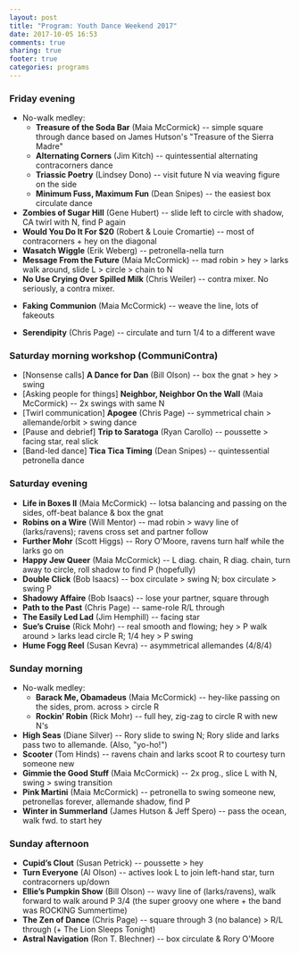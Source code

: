 ```yaml
---
layout: post
title: "Program: Youth Dance Weekend 2017"
date: 2017-10-05 16:53
comments: true
sharing: true
footer: true
categories: programs
---
```


### Friday evening

+ No-walk medley:
  + **Treasure of the Soda Bar** (Maia McCormick) -- simple square through dance based on James Hutson's "Treasure of the Sierra Madre"
  + **Alternating Corners** (Jim Kitch) -- quintessential alternating contracorners dance
  + **Triassic Poetry** (Lindsey Dono) -- visit future N via weaving figure on the side
  + **Minimum Fuss, Maximum Fun** (Dean Snipes) -- the easiest box circulate dance <!--more-->
+ **Zombies of Sugar Hill** (Gene Hubert) -- slide left to circle with shadow, CA twirl with N, find P again
+ **Would You Do It For $20** (Robert & Louie Cromartie) -- most of contracorners + hey on the diagonal
+ **Wasatch Wiggle** (Erik Weberg) -- petronella-nella turn
+ **Message From the Future** (Maia McCormick) -- mad robin > hey > larks walk around, slide L > circle > chain to N
+ **No Use Crying Over Spilled Milk** (Chris Weiler) -- contra mixer. No seriously, a contra mixer.
* **Faking Communion** (Maia McCormick) -- weave the line, lots of fakeouts
+ **Serendipity** (Chris Page) -- circulate and turn 1/4 to a different wave

### Saturday morning workshop (CommuniContra)
+ [Nonsense calls] **A Dance for Dan** (Bill Olson) -- box the gnat > hey > swing
+ [Asking people for things] **Neighbor, Neighbor On the Wall** (Maia McCormick) -- 2x swings with same N
+ [Twirl communication] **Apogee** (Chris Page) -- symmetrical chain > allemande/orbit > swing dance
+ [Pause and debrief] **Trip to Saratoga** (Ryan Carollo) -- poussette > facing star, real slick
+ [Band-led dance] **Tica Tica Timing** (Dean Snipes) -- quintessential petronella dance

### Saturday evening
+ **Life in Boxes II** (Maia McCormick) -- lotsa balancing and passing on the sides, off-beat balance & box the gnat
+ **Robins on a Wire** (Will Mentor) -- mad robin > wavy line of (larks/ravens); ravens cross set and partner follow
+ **Further Mohr** (Scott Higgs) -- Rory O'Moore, ravens turn half while the larks go on
+ **Happy Jew Queer** (Maia McCormick) -- L diag. chain, R diag. chain, turn away to circle, roll shadow to find P (hopefully)
+ **Double Click** (Bob Isaacs) -- box circulate > swing N; box circulate > swing P
+ **Shadowy Affaire** (Bob Isaacs) -- lose your partner, square through
+ **Path to the Past** (Chris Page) -- same-role R/L through
+ **The Easily Led Lad** (Jim Hemphill) -- facing star
+ **Sue’s Cruise** (Rick Mohr) -- real smooth and flowing; hey > P walk around > larks lead circle R; 1/4 hey > P swing
+ **Hume Fogg Reel** (Susan Kevra) -- asymmetrical allemandes (4/8/4)

### Sunday morning
+ No-walk medley:
  + **Barack Me, Obamadeus** (Maia McCormick) -- hey-like passing on the sides, prom. across > circle R
  + **Rockin’ Robin** (Rick Mohr) -- full hey, zig-zag to circle R with new N's
+ **High Seas** (Diane Silver) -- Rory slide to swing N; Rory slide and larks pass two to allemande. (Also, "yo-ho!")
+ **Scooter** (Tom Hinds) -- ravens chain and larks scoot R to courtesy turn someone new
+ **Gimmie the Good Stuff** (Maia McCormick) -- 2x prog., slice L with N, swing > swing transition
+ **Pink Martini** (Maia McCormick) -- petronella to swing someone new, petronellas forever, allemande shadow, find P
+ **Winter in Summerland** (James Hutson & Jeff Spero) -- pass the ocean, walk fwd. to start hey

### Sunday afternoon
+ **Cupid’s Clout** (Susan Petrick) -- poussette > hey
+ **Turn Everyone** (Al Olson) -- actives look L to join left-hand star, turn contracorners up/down
+ **Ellie’s Pumpkin Show** (Bill Olson) -- wavy line of (larks/ravens), walk forward to walk around P 3/4 (the super groovy one where + the band was ROCKING Summertime)
+ **The Zen of Dance** (Chris Page) -- square through 3 (no balance) > R/L through (+ The Lion Sleeps Tonight)
+ **Astral Navigation** (Ron T. Blechner) -- box circulate & Rory O'Moore

